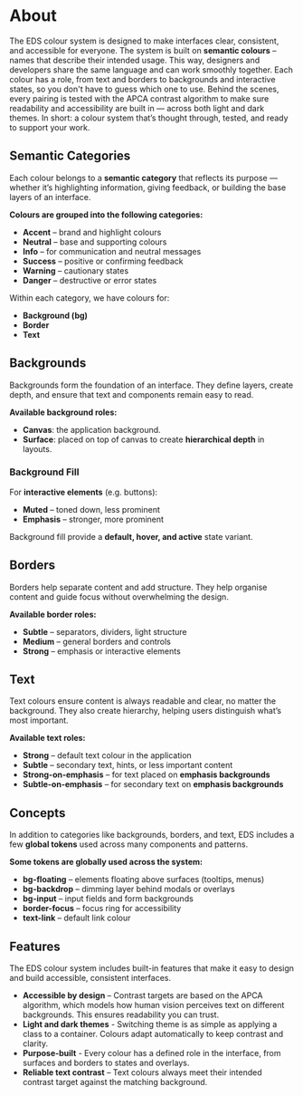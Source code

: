 # About

The EDS colour system is designed to make interfaces clear, consistent, and accessible for everyone. The system is built on **semantic colours** – names that describe their intended usage.  This way, designers and developers share the same language and can work smoothly together.
Each colour has a role, from text and borders to backgrounds and interactive states, so you don't have to guess which one to use. Behind the scenes, every pairing is tested with the APCA contrast algorithm to make sure readability and accessibility are built in — across both light and dark themes.
In short: a colour system that’s thought through, tested, and ready to support your work.

## Semantic Categories

Each colour belongs to a **semantic category** that reflects its purpose — whether it’s highlighting information, giving feedback, or building the base layers of an interface.

**Colours are grouped into the following categories:**

- **Accent** – brand and highlight colours
- **Neutral** – base and supporting colours
- **Info** – for communication and neutral messages
- **Success** – positive or confirming feedback
- **Warning** – cautionary states
- **Danger** – destructive or error states

Within each category, we have colours for:

- **Background (bg)**
- **Border**
- **Text**

## Backgrounds

Backgrounds form the foundation of an interface. They define layers, create depth, and ensure that text and components remain easy to read.

**Available background roles:**

- **Canvas**: the application background.
- **Surface**: placed on top of canvas to create **hierarchical depth** in layouts.

### Background Fill

For **interactive elements** (e.g. buttons):

- **Muted** – toned down, less prominent
- **Emphasis** – stronger, more prominent

Background fill provide a **default, hover, and active** state variant.

## Borders

Borders help separate content and add structure. They help organise content and guide focus without overwhelming the design.

**Available border roles:**

- **Subtle** – separators, dividers, light structure
- **Medium** – general borders and controls
- **Strong** – emphasis or interactive elements

## Text

Text colours ensure content is always readable and clear, no matter the background. They also create hierarchy, helping users distinguish what’s most important.

**Available text roles:**

- **Strong** – default text colour in the application
- **Subtle** – secondary text, hints, or less important content
- **Strong-on-emphasis** – for text placed on **emphasis backgrounds**
- **Subtle-on-emphasis** – for secondary text on **emphasis backgrounds**

## Concepts

In addition to categories like backgrounds, borders, and text, EDS includes a few **global tokens** used across many components and patterns.

**Some tokens are globally used across the system:**

- **bg-floating** – elements floating above surfaces (tooltips, menus)
- **bg-backdrop** – dimming layer behind modals or overlays
- **bg-input** – input fields and form backgrounds
- **border-focus** – focus ring for accessibility
- **text-link** – default link colour

## Features

The EDS colour system includes built-in features that make it easy to design and build accessible, consistent interfaces.
- **Accessible by design** – Contrast targets are based on the APCA algorithm, which models how human vision perceives text on different backgrounds. This ensures readability you can trust.
- **Light and dark themes** - Switching theme is as simple as applying a class to a container. Colours adapt automatically to keep contrast and clarity.
- **Purpose-built** - Every colour has a defined role in the interface, from surfaces and borders to states and overlays.
- **Reliable text contrast** – Text colours always meet their intended contrast target against the matching background.
